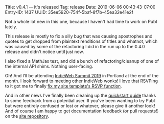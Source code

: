 Title: v0.4.1 -- it's released
Tag: release
Date: 2019-06-06 00:43:43-07:00
Entry-ID: 1437
UUID: 35ee5920-754f-5baf-8f7b-45ea32e41e2f

Not a whole lot new in this one, because I haven't had time to work on Publ lately.

This release is mostly to fix a silly bug that was causing apostrophes and quotes to get dropped from plaintext renditions of titles and whatnot, which was caused by some of the refactoring I did in the run up to the 0.4.0 release and didn't notice until just now.

I also fixed a MathJax test, and did a bunch of refactoring/cleanup of one of the internal API shims. Nothing user-facing.

Oh! And I'll be attending [IndieWeb Summit 2019](https://2019.indieweb.org/summit) in Portland at the end of the month. I look forward to meeting other IndieWeb wonks! I love that RSVPing to it got me to finally [fix my site template's RSVP function](http://beesbuzz.biz/blog/8519-IndieWeb-Summit-2019).

And in other news I've finally been cleaning up the [quickstart guide](328) thanks to some feedback from a potential user. If you've been wanting to try Publ but were entirely confused or lost or whatever, please give it another look! And of course I am happy to get documentation feedback (or pull requests!) on the [site repository](/github-site).
